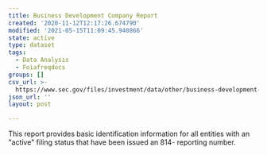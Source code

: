```yaml
---
title: Business Development Company Report
created: '2020-11-12T12:17:26.674790'
modified: '2021-05-15T11:09:45.940866'
state: active
type: dataset
tags:
  - Data Analysis
  - Foiafreqdocs
groups: []
csv_url: >-
  https://www.sec.gov/files/investment/data/other/business-development-company-report/business_development_company_2012.csv
json_url: ''
layout: post

---
```

This report provides basic identification information for all entities with an "active" filing status that have been issued an 814- reporting number. 
